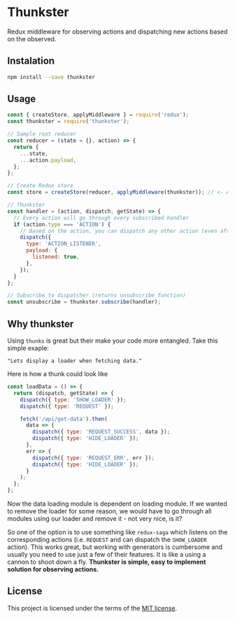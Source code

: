 # Thunkster

Redux middleware for observing actions and dispatching new actions based on the observed.

## Instalation

```bash
npm install --save thunkster
```

## Usage

```javascript
const { createStore, applyMiddleware } = require('redux');
const thunkster = require('thunkster');

// Sample root reducer
const reducer = (state = {}, action) => {
  return {
    ...state,
    ...action.payload,
  };
};

// Create Redux store
const store = createStore(reducer, applyMiddleware(thunkster)); // <- Add the middleware

// Thunkster
const handler = (action, dispatch, getState) => {
  // Every action will go through every subscribed handler
  if (action.type === 'ACTION') {
    // Based on the action, you can dispatch any other action (even after a delay, like a thunk)
    dispatch({
      type: 'ACTION_LISTENER',
      payload: {
        listened: true,
      },
    });
  }
};

// Subscribe to dispatcher (returns unsubscribe function)
const unsubscribe = thunkster.subscribe(handler);
```

## Why thunkster

Using `thunks` is great but their make your code more entangled. Take this simple exaple:

`"Lets display a loader when fetching data."`

Here is how a thunk could look like

```javascript
const loadData = () => {
  return (dispatch, getState) => {
    dispatch({ type: 'SHOW_LOADER' });
    dispatch({ type: 'REQUEST' });

    fetch('/api/get-data').then(
      data => {
        dispatch({ type: 'REQUEST_SUCCESS', data });
        dispatch({ type: 'HIDE_LOADER' });
      },
      err => {
        dispatch({ type: 'REQUEST_ERR', err });
        dispatch({ type: 'HIDE_LOADER' });
      }
    );
  };
};
```

Now the data loading module is dependent on loading module. If we wanted to remove the loader for some reason, we would have to go through all modules using our loader and remove it - not very nice, is it?

So one of the option is to use something like `redux-saga` which listens on the corresponding actions (i.e. `REQUEST` and can dispatch the `SHOW_LOADER` action). This works great, but working with generators is cumbersome and usually you need to use just a few of their features. It is like a using a cannon to shoot down a fly. **Thunkster is simple, easy to implement solution for observing actions.**

## License

This project is licensed under the terms of the [MIT license](./LICENCE).
